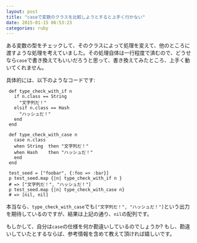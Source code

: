 ```yaml
---
layout: post
title: "caseで変数のクラスを比較しようとすると上手く行かない"
date: 2015-01-15 06:53:23
categories: ruby
---
```

<p>ある変数の型をチェックして、そのクラスによって処理を変えて、他のところに渡すような処理を考えていました。その処理自体は一行程度で済むので、どうせなら<code>case</code>で書き換えてもいいだろうと思って、書き換えてみたところ、上手く動いてくれません。</p>

<p>具体的には、以下のようなコードです:</p>

<pre><code> def type_check_with_if n
   if n.class == String
     "文字列だ！"
   elsif n.class == Hash
     "ハッシュだ！"
   end
 end

 def type_check_with_case n
   case n.class
   when String  then "文字列だ！"
   when Hash    then "ハッシュだ！"
   end
 end

 test_seed = ["foobar", {:foo =&gt; :bar}]
 p test_seed.map {|n| type_check_with_if n }
 # =&gt; ["文字列だ！", "ハッシュだ！"]
 p test_seed.map {|n| type_check_with_case n}
 # =&gt; [nil, nil]
</code></pre>

<p>本当なら、<code>type_check_with_case</code>でも<code>["文字列だ！", "ハッシュだ！"]</code>という出力を期待しているのですが、結果は上記の通り、<code>nil</code>の配列です。</p>

<p>もしかして、自分は<code>case</code>の仕様を何か勘違いしているのでしょうか? もし、勘違いしていたとするならば、参考情報を含めて教えて頂ければ嬉しいです。 </p>
